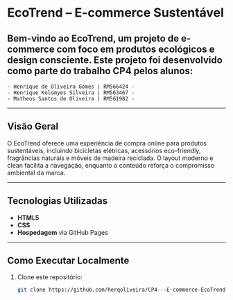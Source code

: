 # EcoTrend – E-commerce Sustentável

Bem-vindo ao **EcoTrend**, um projeto de e-commerce com foco em produtos ecológicos e design consciente. Este projeto foi desenvolvido como parte do trabalho **CP4** pelos alunos:
---
    - Henrique de Oliveira Gomes | RM566424 -
    - Henrique Kolomyes Silveira | RM563467 -
    - Matheus Santos de Oliveira | RM561982 - 

---

##  Visão Geral

O EcoTrend oferece uma experiência de compra online para produtos sustentáveis, incluindo bicicletas elétricas, acessórios eco-friendly, fragrâncias naturais e móveis de madeira reciclada. O layout moderno e clean facilita a navegação, enquanto o conteúdo reforça o compromisso ambiental da marca.

---

##  Tecnologias Utilizadas

- **HTML5** 
- **CSS** 
- **Hospedagem** via GitHub Pages

---

##  Como Executar Localmente

1. Clone este repositório:
   ```bash
   git clone https://github.com/herqoliveira/CP4---E-commerce-EcoTrend.git
